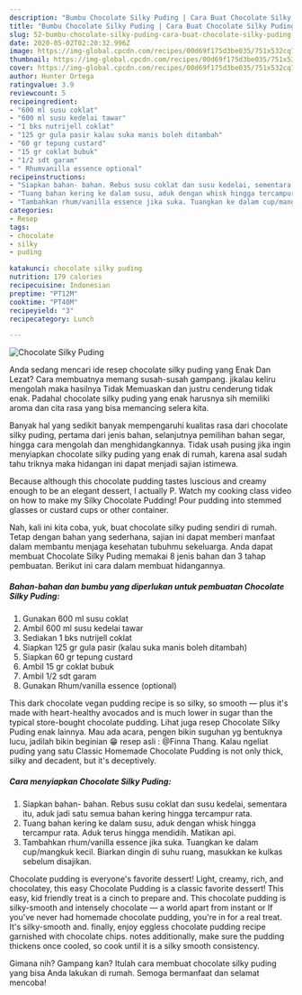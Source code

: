 ```yaml
---
description: "Bumbu Chocolate Silky Puding | Cara Buat Chocolate Silky Puding Yang Enak Dan Lezat"
title: "Bumbu Chocolate Silky Puding | Cara Buat Chocolate Silky Puding Yang Enak Dan Lezat"
slug: 52-bumbu-chocolate-silky-puding-cara-buat-chocolate-silky-puding-yang-enak-dan-lezat
date: 2020-05-02T02:20:32.996Z
image: https://img-global.cpcdn.com/recipes/00d69f175d3be035/751x532cq70/chocolate-silky-puding-foto-resep-utama.jpg
thumbnail: https://img-global.cpcdn.com/recipes/00d69f175d3be035/751x532cq70/chocolate-silky-puding-foto-resep-utama.jpg
cover: https://img-global.cpcdn.com/recipes/00d69f175d3be035/751x532cq70/chocolate-silky-puding-foto-resep-utama.jpg
author: Hunter Ortega
ratingvalue: 3.9
reviewcount: 5
recipeingredient:
- "600 ml susu coklat"
- "600 ml susu kedelai tawar"
- "1 bks nutrijell coklat"
- "125 gr gula pasir kalau suka manis boleh ditambah"
- "60 gr tepung custard"
- "15 gr coklat bubuk"
- "1/2 sdt garam"
- " Rhumvanilla essence optional"
recipeinstructions:
- "Siapkan bahan- bahan. Rebus susu coklat dan susu kedelai, sementara itu, aduk jadi satu semua bahan kering hingga tercampur rata."
- "Tuang bahan kering ke dalam susu, aduk dengan whisk hingga tercampur rata. Aduk terus hingga mendidih. Matikan api."
- "Tambahkan rhum/vanilla essence jika suka. Tuangkan ke dalam cup/mangkuk kecil. Biarkan dingin di suhu ruang, masukkan ke kulkas sebelum disajikan."
categories:
- Resep
tags:
- chocolate
- silky
- puding

katakunci: chocolate silky puding 
nutrition: 179 calories
recipecuisine: Indonesian
preptime: "PT12M"
cooktime: "PT40M"
recipeyield: "3"
recipecategory: Lunch

---
```



![Chocolate Silky Puding](https://img-global.cpcdn.com/recipes/00d69f175d3be035/751x532cq70/chocolate-silky-puding-foto-resep-utama.jpg)

Anda sedang mencari ide resep chocolate silky puding yang Enak Dan Lezat? Cara membuatnya memang susah-susah gampang. jikalau keliru mengolah maka hasilnya Tidak Memuaskan dan justru cenderung tidak enak. Padahal chocolate silky puding yang enak harusnya sih memiliki aroma dan cita rasa yang bisa memancing selera kita.

Banyak hal yang sedikit banyak mempengaruhi kualitas rasa dari chocolate silky puding, pertama dari jenis bahan, selanjutnya pemilihan bahan segar, hingga cara mengolah dan menghidangkannya. Tidak usah pusing jika ingin menyiapkan chocolate silky puding yang enak di rumah, karena asal sudah tahu triknya maka hidangan ini dapat menjadi sajian istimewa.

Because although this chocolate pudding tastes luscious and creamy enough to be an elegant dessert, I actually P. Watch my cooking class video on how to make my Silky Chocolate Pudding! Pour pudding into stemmed glasses or custard cups or other container.


Nah, kali ini kita coba, yuk, buat chocolate silky puding sendiri di rumah. Tetap dengan bahan yang sederhana, sajian ini dapat memberi manfaat dalam membantu menjaga kesehatan tubuhmu sekeluarga. Anda dapat membuat Chocolate Silky Puding memakai 8 jenis bahan dan 3 tahap pembuatan. Berikut ini cara dalam membuat hidangannya.

<!--inarticleads1-->

##### Bahan-bahan dan bumbu yang diperlukan untuk pembuatan Chocolate Silky Puding:

1. Gunakan 600 ml susu coklat
1. Ambil 600 ml susu kedelai tawar
1. Sediakan 1 bks nutrijell coklat
1. Siapkan 125 gr gula pasir (kalau suka manis boleh ditambah)
1. Siapkan 60 gr tepung custard
1. Ambil 15 gr coklat bubuk
1. Ambil 1/2 sdt garam
1. Gunakan  Rhum/vanilla essence (optional)


This dark chocolate vegan pudding recipe is so silky, so smooth — plus it&#39;s made with heart-healthy avocados and is much lower in sugar than the typical store-bought chocolate pudding. Lihat juga resep Chocolate Silky Puding enak lainnya. Mau ada acara, pengen bikin suguhan yg bentuknya lucu, jadilah bikin beginian 😁 resep asli : @Finna Thang. Kalau ngeliat puding yang satu Classic Homemade Chocolate Pudding is not only thick, silky and decadent, but it&#39;s deceptively. 

<!--inarticleads2-->

##### Cara menyiapkan Chocolate Silky Puding:

1. Siapkan bahan- bahan. Rebus susu coklat dan susu kedelai, sementara itu, aduk jadi satu semua bahan kering hingga tercampur rata.
1. Tuang bahan kering ke dalam susu, aduk dengan whisk hingga tercampur rata. Aduk terus hingga mendidih. Matikan api.
1. Tambahkan rhum/vanilla essence jika suka. Tuangkan ke dalam cup/mangkuk kecil. Biarkan dingin di suhu ruang, masukkan ke kulkas sebelum disajikan.


Chocolate pudding is everyone&#39;s favorite dessert! Light, creamy, rich, and chocolatey, this easy Chocolate Pudding is a classic favorite dessert! This easy, kid friendly treat is a cinch to prepare and. This chocolate pudding is silky-smooth and intensely chocolate — a world apart from instant or If you&#39;ve never had homemade chocolate pudding, you&#39;re in for a real treat. It&#39;s silky-smooth and. finally, enjoy eggless chocolate pudding recipe garnished with chocolate chips. notes additionally, make sure the pudding thickens once cooled, so cook until it is a silky smooth consistency. 

Gimana nih? Gampang kan? Itulah cara membuat chocolate silky puding yang bisa Anda lakukan di rumah. Semoga bermanfaat dan selamat mencoba!

